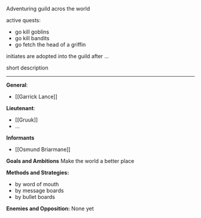Adventuring guild acros the world

active quests:
- go kill goblins
- go kill bandits
- go fetch the head of a griffin

initiates are adopted into the guild after ...

short description

---

**General**:
- [[Garrick Lance]]

**Lieutenant**:
- [[Gruuk]]
- ...

**Informants**
- [[Osmund Briarmane]]

**Goals and Ambitions**
Make the world a better place

**Methods and Strategies:** 
- by word of mouth
- by message boards
- by bullet boards

**Enemies and Opposition:** 
None yet